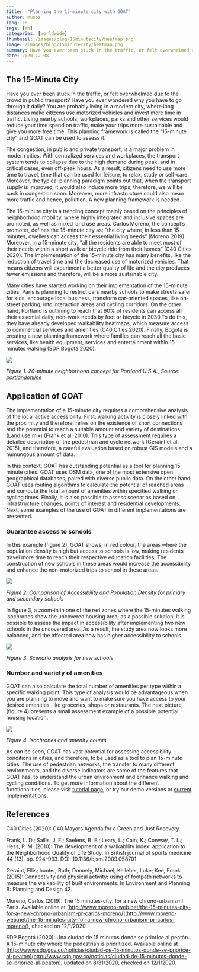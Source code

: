 ```yaml
---
title:  "Planning the 15-minute city with GOAT"
author: munoz
lang: en
tags: [en]
categories: [worldwide]
thumbnail: /images/blog/15minutecity/heatmap.png
image: /images/blog/15minutecity/heatmap.png
summary: Have you ever been stuck in the traffic, or felt overwhelmed due to the crowd in public transport? Have you ever wondered why you have to go through it daily? The 15-minute city is a trending concept mainly based on the principles of neighborhood mobility, where highly integrated and inclusive spaces are promoted, as well as mixed land use areas. 
date: 2020-12-08
---
```


## The 15-Minute City 

Have you ever been stuck in the traffic, or felt overwhelmed due to the crowd in public transport? Have you ever wondered why you have to go through it daily? You are probably living in a modern city, where long distances make citizens use motorized vehicles and invest more time in traffic. Living nearby schools, workplaces, parks and other services would reduce your time spend on traffic, make your trips more sustainable and give you more free time. This planning framework is called the “15-minute city” and GOAT can be used to assess it.

The congestion, in public and private transport, is a major problem in modern cities. With centralized services and workplaces, the transport system tends to collapse due to the high demand during peak, and in critical cases, even off-peak hours. As a result, citizens need to use more time to travel, time that can be used for leisure, to relax, study or self-care. Moreover, the typical planning paradigm points out that, when the transport supply is improved, it would also induce more trips; therefore, we will be back in congestion soon. Moreover, more infrastructure could also mean more traffic and hence, pollution. A new planning framework is needed.

The 15-minute city is a trending concept mainly based on the principles of neighborhood mobility, where highly integrated and inclusive spaces are promoted, as well as mixed land use areas. Carlos Moreno, the concept’s promoter, defines the 15-minute city as: “the city where, in less than 15 minutes, dwellers can access their essential living needs” (Moreno 2019). Moreover, in a 15-minute city, “all the residents are able to meet most of their needs within a short walk or bicycle ride from their homes” (C40 Cities 2020). The implementation of the 15-minute city has many benefits, like the reduction of travel time and the decreased use of motorized vehicles. That means citizens will experiment a better quality of life and the city produces fewer emissions and therefore, will be a more sustainable city.

Many cities have started working on their implementation of the 15-minute cities. Paris is planning to restrict cars nearby schools to make streets safer for kids, encourage local business, transform car-oriented spaces, like on-street parking, into interaction areas and cycling corridors. On the other hand, Portland is outlining to reach that 90% of residents can access all their essential daily, non-work needs by foot or bicycle in 2030.To do this, they have already developed walkability heatmaps, which measure access to commercial services and amenities (C40 Cities 2020). Finally, Bogotá is creating a new planning framework where families can reach all the basic services, like health equipment, services and entertainment within 15 minutes walking (SDP Bogotá 2020).

![](/images/blog/15minutecity/portland.png)

_Figure 1. 20-minute neighborhood concept for Portland U.S.A., Source: [portlandonline](https://www.portlandonline.com/portlandplan/index.cfm?a=288098&c=52256)_

## Application of GOAT

The implementation of a 15-minute city requires a comprehensive analysis of the local active accessibility. First, walking activity is closely linked with the proximity and therefore, relies on the existence of short connections and the potential to reach a suitable amount and variety of destinations (Land use mix) (Frank et al. 2010). This type of assessment requires a detailed description of the pedestrian and cycle network (Geraint et al. 2015), and therefore, a careful evaluation based on robust GIS models and a humungous amount of data.

In this context, GOAT has outstanding potential as a tool for planning 15-minute cities. GOAT uses OSM data, one of the most extensive open geographical databases, paired with diverse public data. On the other hand, GOAT uses routing algorithms to calculate the potential of reached areas and compute the total amount of amenities within specified walking or cycling times. Finally, it is also possible to assess scenarios based on infrastructure changes, points of interest and residential developments. Next, some examples of the use of GOAT in different implementations are presented.

### Guarantee access to schools

In this example (figure 2), GOAT shows, in red colour, the areas where the population density is high but access to schools is low, making residents travel more time to reach their respective education facilities. The construction of new schools in these areas would increase the accessibility and enhance the non-motorized trips to school in these areas.

![](/images/blog/15minutecity/heatmap.png)

_Figure 2. Comparison of Accessibility and Population Density for primary and secondary schools_

In figure 3, a zoom-in in one of the red zones where the 15-minutes walking isochrones show the uncovered housing area; as a possible solution, it is possible to assess the impact in accessibility after implementing two new schools in the uncovered area. As a result, the study area now looks more balanced, and the affected area now has higher accessibility to schools.

![](/images/blog/15minutecity/scenario.png)

_Figure 3. Scenario analysis for new schools_

### Number and variety of amenities

GOAT can also calculate the total number of amenities per type within a specific walking point. This type of analysis would be advantageous when you are planning to move and want to make sure you have access to your desired amenities, like groceries, shops or restaurants. The next picture (figure 4) presents a small assessment example of a possible potential housing location.

![](/images/blog/15minutecity/isochrone.png)

_Figure 4. Isochrones and amenity counts_

As can be seen, GOAT has vast potential for assessing accessibility conditions in cities, and therefore, to be used as a tool to plan 15-minute cities. The use of pedestrian networks, the transfer to many different environments, and the diverse indicators are some of the features that GOAT has, to understand the urban environment and enhance walking and cycling conditions. To get more information about the different functionalities, please visit [tutorial page](../../tutorials/isochrone), or try our demo versions at [current implementations](../../goatlive).

  
## References

C40 Cities (2020): C40 Mayors Agenda for a Green and Just Recovery.

Frank, L. D.; Sallis, J. F.; Saelens, B. E.; Leary, L.; Cain, K.; Conway, T. L.; Hess, P. M. (2010): The development of a walkability index: application to the Neighborhood Quality of Life Study. In British journal of sports medicine 44 (13), pp. 924–933. DOI: 10.1136/bjsm.2009.058701.

Geraint, Ellis; hunter, Ruth; Donnely, Michael; Kelleher, Luke; Kee, Frank (2015): Connectivity and physical activity: using of footpath networks to measure the walkability of built environments. In Environment and Planning B: Planning and Design 42.

Moreno, Carlos (2019): The 15 minutes-city: for a new chrono-urbanism! Paris. Available online at [http://www.moreno-web.net/the-15-minutes-city-for-a-new-chrono-urbanism-pr-carlos-moreno/](http://www.moreno-web.net/the-15-minutes-city-for-a-new-chrono-urbanism-pr-carlos-moreno/), checked on 12/1/2020.

SDP Bogotá (2020): Una ciudad de 15 minutos donde se priorice al peatón. A 15-minute city where the pedestrian is prioritized. Available online at [http://www.sdp.gov.co/noticias/ciudad-de-15-minutos-donde-se-priorice-al-peaton](http://www.sdp.gov.co/noticias/ciudad-de-15-minutos-donde-se-priorice-al-peaton), updated on 8/31/2020, checked on 12/1/2020.
